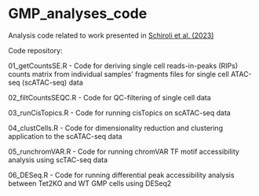 # GMP_analyses_code

Analysis code related to work presented in [Schiroli et al. (2023)](https://www.biorxiv.org/content/10.1101/2023.09.04.556230v1)

Code repository:


01_getCountsSE.R - Code for deriving single cell reads-in-peaks (RIPs) counts matrix from individual samples' fragments files for single cell ATAC-seq (scATAC-seq) data

02_filtCountsSEQC.R - Code for QC-filtering of single cell data   

03_runCisTopics.R  - Code for running cisTopics on scATAC-seq data

04_clustCells.R  - Code for dimensionality reduction and clustering application to the scATAC-seq data

05_runchromVAR.R  - Code for running chromVAR TF motif accessibility analysis using scTAC-seq data

06_DESeq.R - Code for running differential peak accessibility analysis between Tet2KO and WT GMP cells using DESeq2
